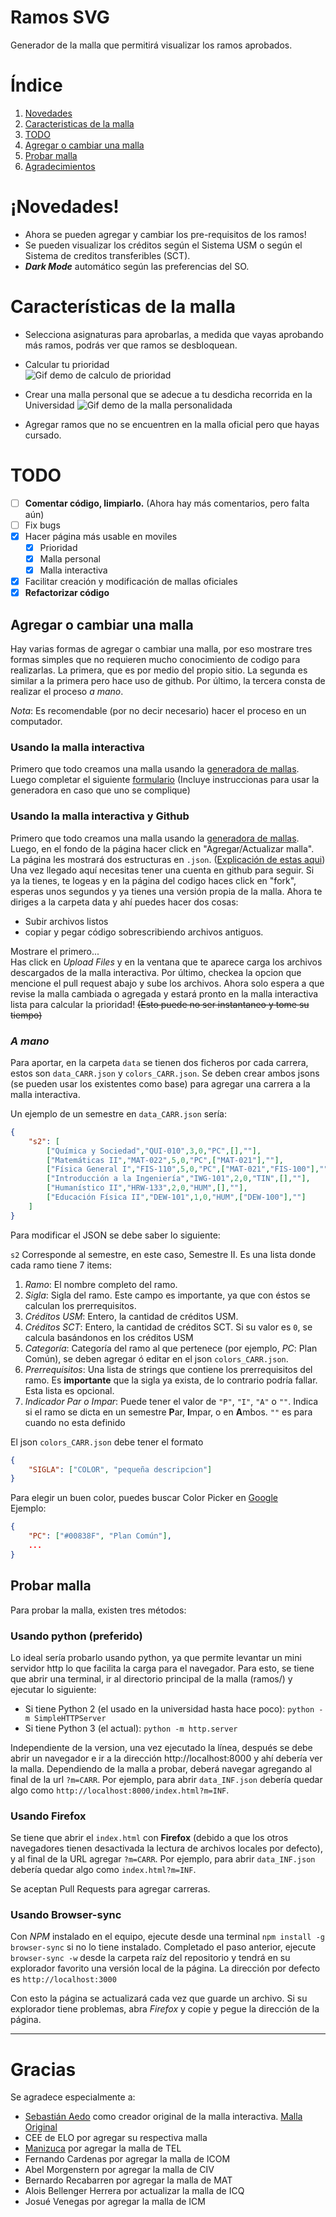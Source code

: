 # Ramos SVG
Generador de la malla que permitirá
visualizar los ramos aprobados.

# Índice
1. [Novedades](#¡Novedades!)  
2. [Caracteristicas de la malla](#Caracteristicas-de-la-malla)  
3. [TODO](#TODO)  
4. [Agregar o cambiar una malla](#Agregar-o-cambiar-una-malla)  
5. [Probar malla](#Probar-malla)  
6. [Agradecimientos](#Gracias)    
# ¡Novedades!
- Ahora se pueden agregar y cambiar los pre-requisitos de los ramos!
- Se pueden visualizar los créditos según el Sistema USM o según el Sistema de creditos transferibles (SCT).
- ***Dark Mode*** automático según las preferencias del SO.

# Características de la malla

- Selecciona asignaturas para aprobarlas, a medida que vayas aprobando más ramos, podrás ver que ramos
se desbloquean.
- Calcular tu prioridad  
![Gif demo de calculo de prioridad](https://media.giphy.com/media/9FZo5ua3aCmXij4xZ5/giphy.gif)
- Crear una malla personal que se adecue a tu desdicha recorrida en la Universidad
![Gif demo de la malla personalidada](https://media.giphy.com/media/QK448lB7juUF0ftL7g/giphy.gif)  

- Agregar ramos que no se encuentren en la malla oficial pero que hayas cursado.

# TODO
* [ ] **Comentar código, limpiarlo.** (Ahora hay más comentarios, pero falta aún)
* [ ] Fix bugs
* [X] Hacer página más usable en moviles
    * [X] Prioridad
	* [X] Malla personal
	* [X] Malla interactiva
* [X] Facilitar creación y modificación de mallas oficiales
* [X] **Refactorizar código**

## Agregar o cambiar una malla

Hay varias formas de agregar o cambiar una malla, por eso mostrare tres formas simples que no requieren mucho conocimiento de codigo para realizarlas. La primera, que es por medio del propio sitio. La segunda es similar a la primera pero hace uso de github. Por último, la tercera consta de realizar el proceso *a mano*.

*Nota*: Es recomendable (por no decir necesario) hacer el proceso en un computador.

### Usando la malla interactiva

Primero que todo creamos una malla usando la [generadora de mallas](https://csarman.github.io/malla-interactiva/prioridad). Luego completar el siguiente [formulario](https://docs.google.com/forms/d/e/1FAIpQLSc7im-tmzXlWhHYb5XmRhIMGTLQ5GUZj4haRq8iSECYsuXU8A/viewform?usp=sf_link) (Incluye instruccionas para usar la generadora en caso que uno se complique)


### Usando la malla interactiva y Github

Primero que todo creamos una malla usando la [generadora de mallas](https://csarman.github.io/malla-interactiva/prioridad). Luego, en el fondo de la página hacer click en "Agregar/Actualizar malla". La página les mostrará dos estructuras en `.json`. ([Explicación de estas aqui](#A-mano))  
Una vez llegado aquí necesitas tener una cuenta en github para seguir. Si ya la tienes, te logeas y en la página del codigo haces click en "fork", esperas unos segundos y ya tienes una versión propia de la malla. Ahora te diriges a la carpeta data y ahí puedes hacer dos cosas:  
- Subir archivos listos
- copiar y pegar código sobrescribiendo archivos antiguos.

Mostrare el primero...  
Has click en *Upload Files* y en la ventana que te aparece carga los archivos descargados de la malla interactiva. Por último, checkea la opcion que mencione el pull request abajo y sube los archivos. Ahora solo espera a que revise la malla cambiada o agregada y estará pronto en la malla interactiva lista para calcular la prioridad! ~~(Esto puede no ser instantaneo y tome su tiempo)~~

### *A mano*

Para aportar, en la carpeta `data` se tienen dos ficheros por cada
carrera, estos son  `data_CARR.json` y `colors_CARR.json`. Se deben
crear ambos jsons (se pueden usar los existentes como base) para agregar
una carrera a la malla interactiva.

Un ejemplo de un semestre en `data_CARR.json` sería:

```json
{
	"s2": [
		["Química y Sociedad","QUI-010",3,0,"PC",[],""],
		["Matemáticas II","MAT-022",5,0,"PC",["MAT-021"],""],
		["Física General I","FIS-110",5,0,"PC",["MAT-021","FIS-100"],""],
		["Introducción a la Ingeniería","IWG-101",2,0,"TIN",[],""],
		["Humanístico II","HRW-133",2,0,"HUM",[],""],
		["Educación Física II","DEW-101",1,0,"HUM",["DEW-100"],""]
	]
}
```
Para modificar el JSON se debe saber lo siguiente:

`s2` Corresponde al semestre, en este caso, Semestre II. Es una lista donde cada ramo tiene 7 items:
1. *Ramo*: El nombre completo del ramo.
2. *Sigla*: Sigla del ramo. Este campo es importante, ya que con éstos se calculan los prerrequisitos.
3. *Créditos USM*: Entero, la cantidad de créditos USM.
4. *Créditos SCT*: Entero, la cantidad de créditos SCT. Si su valor es `0`, se calcula
basándonos en los créditos USM
5. *Categoría*: Categoría del ramo al que pertenece (por ejemplo, *PC*: Plan Común), se deben agregar ó editar en el json `colors_CARR.json`.
6. *Prerrequisitos*: Una lista de strings que contiene los prerrequisitos del ramo. Es **importante**
que la sigla ya exista, de lo contrario podría fallar. Esta lista es opcional.
7. *Indicador Par o Impar*: Puede tener el valor de `"P"`, `"I"`, `"A"` o `""`. Indica
si el ramo se dicta en un semestre **P**ar, **I**mpar, o en **A**mbos. `""`  es para cuando no esta definido



El json `colors_CARR.json` debe tener el formato

```json
{
	"SIGLA": ["COLOR", "pequeña descripcion"]
}
```
Para elegir un buen color, puedes buscar Color Picker en [Google](https://www.google.com/search?client=safari&rls=en&q=Color+Picker&ie=UTF-8&oe=UTF-8)  
Ejemplo:

```json
{
	"PC": ["#00838F", "Plan Común"],
	...
}
```

## Probar malla
Para probar la malla, existen tres métodos:

### Usando python (preferido)
Lo ideal sería probarlo usando python, ya que permite levantar un mini servidor http lo que facilita la carga
para el navegador. Para esto, se tiene que abrir una terminal, ir al directorio principal de la malla (ramos/)
y ejecutar lo siguiente:

* Si tiene Python 2 (el usado en la universidad hasta hace poco): `python -m SimpleHTTPServer`
* Si tiene Python 3 (el actual): `python -m http.server`

Independiente de la version, una vez ejecutado la línea, después se debe abrir un navegador
e ir a la dirección http://localhost:8000 y ahí debería ver la malla.
Dependiendo de la malla a probar, deberá navegar agregando al final de la url `?m=CARR`. Por ejemplo, 
para abrir `data_INF.json` debería quedar algo como `http://localhost:8000/index.html?m=INF`.

### Usando Firefox
Se tiene que abrir el `index.html` con **Firefox** (debido a que los otros navegadores tienen
desactivada la lectura de archivos locales por defecto), y al final de la URL agregar `?m=CARR`. Por ejemplo, 
para abrir `data_INF.json` debería quedar algo como `index.html?m=INF`.

Se aceptan Pull Requests para agregar carreras.

### Usando Browser-sync
Con *NPM* instalado en el equipo, ejecute desde una terminal 
`npm install -g browser-sync` si no lo tiene instalado.
 Completado el paso anterior, ejecute `browser-sync -w` desde
  la carpeta raíz del repositorio y tendrá en su explorador favorito una
   versión local de la página. La dirección por defecto es `http://localhost:3000`

Con esto la página se actualizará cada vez que guarde un archivo. Si su explorador tiene problemas, abra *Firefox* y copie y pegue la dirección de la página.

---
# Gracias

Se agradece especialmente a:

* [Sebastián Aedo](https://github.com/etra0) como creador original de la malla interactiva. [Malla Original](https://github.com/etra0/ramos)
* CEE de ELO por agregar su respectiva malla
* [Manizuca](https://github.com/Manizuca) por agregar la malla de TEL
* Fernando Cardenas por agregar la malla de ICOM
* Abel Morgenstern  por agregar la malla de CIV
* Bernardo Recabarren por agregar la malla de MAT
* Alois Bellenger Herrera por actualizar la malla de ICQ
* Josué Venegas por agregar la malla de ICM